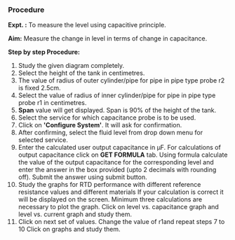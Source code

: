 ### Procedure
**Expt. :** To measure the level using capacitive principle.

**Aim:** Measure the change in level in terms of change in capacitance.

**Step by step Procedure:**

1. Study the given diagram completely.
2. Select the height of the tank in centimetres.
3. The value of radius of outer cylinder/pipe for pipe in pipe type probe r2 is fixed 2.5cm.
4. Select the value of radius of inner cylinder/pipe for pipe in pipe type probe r1 in centimetres.
5. **Span** value will get displayed. Span is 90% of the height of the tank.
6. Select the service for which capacitance probe is to be used.
7. Click on **'Configure System'**. It will ask for confirmation.
8. After confirming, select the fluid level from drop down menu for selected service.
9. Enter the calculated user output capacitance in &mu;F. For calculations of output capacitance click on **GET FORMULA** tab. Using formula calculate the value of the output capacitance for the corresponding level and enter the answer in the box provided (upto 2 decimals with rounding off). Submit the answer using submit button.
10. Study the graphs for RTD performance  with different reference resistance values and different materials If your calculation is correct it will be displayed on the screen. Minimum three calculations are necessary to plot the graph. Click on level vs. capacitance graph and level vs. current graph and study them.
11. Click on next set of values. Change the value of r1and repeat steps 7 to 10 Click on graphs and study them.
